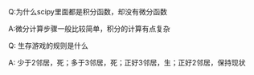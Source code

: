 Q:为什么scipy里面都是积分函数，却没有微分函数

A:微分计算步骤一般比较简单，积分的计算有点复杂

Q: 生存游戏的规则是什么

A: 少于2邻居，死；多于3邻居，死；正好3邻居，生；正好2邻居，保持现状
	




